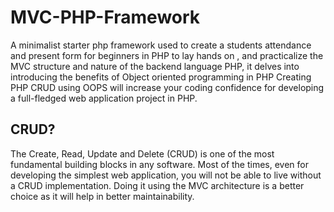 # MVC-PHP-Framework
A minimalist starter php framework used to create a students attendance and present form for beginners in PHP to lay hands on , and practicalize the MVC structure and nature of the backend language PHP, it delves into introducing the benefits of Object oriented programming in PHP Creating PHP CRUD using OOPS will increase your coding confidence for developing a full-fledged web application project in PHP.

## CRUD?
The Create, Read, Update and Delete (CRUD) is one of the most fundamental building blocks in any software. Most of the times, even for developing the simplest web application, you will not be able to live without a CRUD implementation. Doing it using the MVC architecture is a better choice as it will help in better maintainability.
